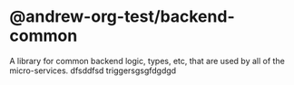 # @andrew-org-test/backend-common

A library for common backend logic, types, etc, that are used by all of the micro-services.
dfsddfsd triggersgsgfdgdgd
